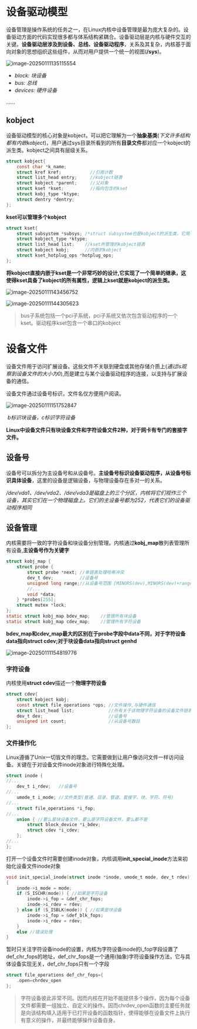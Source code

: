 

# 设备驱动模型

设备管理是操作系统的任务之一，在Linux内核中设备管理是最为庞大复杂的。设备驱动方面的代码实现很多都与体系结构紧耦合。设备驱动层是内核与硬件交互的关键。**设备驱动层涉及到设备、总线、设备驱动程序**，关系及其复杂，内核基于面向对象的思想组织这些组件，从而对用户提供一个统一的视图(**/sys**)。

![image-20250111135115554](C:/Users/chx11/AppData/Roaming/Typora/typora-user-images/image-20250111135115554.png)

- *block: 块设备*
- *bus: 总线*
- *devices: 硬件设备*

......

## kobject

设备驱动模型的核心对象是kobject，可以把它理解为一个**抽象基类**(*下文许多结构都有内嵌kobject*)，用户通过sys目录所看到的所有**目录文件**都对应一个kobject的派生类。kobject之间具有层级关系。

```c
struct kobject{
	const char *k_name;			
    struct kref kref;			//引用计数
    struct list_head entry;		//kobject链表
    struct kobject *parent;		//父对象
    struct kset *kset;			//指向包含的kset
    struct kobj_type *ktype;
    struct dentry *dentry;		
};
```

**kset可以管理多个kobject**

```c
struct kset{
    struct subsystem *subsys; /*struct subsystem也是kobject的派生类，它用于管理多个kset和subsystem*/
    struct kobject_type *ktype;
    struct list_head list;    //kset所管理的kobject链表
    struct kobject kobj;	  //内嵌的kobject
    struct kset_hotplug_ops *hotplug_ops;
};
```

**将kobject直接内嵌于kset是一个非常巧妙的设计,它实现了一个简单的继承，这使得kset具备了kobject的所有属性，逻辑上kset就是kobject的派生类。**

![image-20250111143456752](C:/Users/chx11/AppData/Roaming/Typora/typora-user-images/image-20250111143456752.png)

![image-20250111144305623](C:/Users/chx11/AppData/Roaming/Typora/typora-user-images/image-20250111144305623.png)

> bus子系统包括一个pci子系统，pci子系统又依次包含驱动程序的一个kset。驱动程序kset包含一个串口的kobject

# 设备文件

设备文件用于访问扩展设备。这些文件不关联到硬盘或其他存储介质上(*通过ls观察到设备文件的大小为0*),而是建立与某个设备驱动程序的连接，以支持与扩展设备的通信。

设备文件通过设备号标识，文件名仅方便用户阅读。

![image-20250111151752847](C:/Users/chx11/AppData/Roaming/Typora/typora-user-images/image-20250111151752847.png)

​									*b标识块设备，c标识字符设备*

**Linux中设备文件只有块设备文件和字符设备文件2种，对于网卡有专门的套接字文件。**

## 设备号

设备号可以拆分为主设备号和从设备号。**主设备号标识设备驱动程序，从设备号标识具体设备**，这里的设备是逻辑设备，与物理设备存在多对一的关系。

*/dev/vda1、/dev/vda2、/dev/vda3是磁盘上的三个分区，内核将它们视作三个设备，其实它们在一个物理磁盘上。它们的主设备号都为252，代表它们的设备驱动程序相同*

## 设备管理

内核需要将一致的字符设备和块设备分别管理。内核通过**kobj_map**散列表管理所有设备,**主设备号作为关键字**

```c
struct kobj_map {
	struct probe {
    	struct probe *next;	//单链表处理哈希冲突
        dev_t dev;			//设备号
        unsigned long range;//从设备号范围 [MINORS(dev),MINORS(dev)+range-1]
        //...
        void *data;
    } *probes[255];
	struct mutex *lock;
};
static struct kobj_map bdev_map;	//管理所有块设备
static struct kobj_map cdev_map;	//管理所有字符设备
```

**bdev_map和cdev_map最大的区别在于probe字段中data不同，对于字符设备data指向struct cdev;对于块设备data指向struct genhd**

![image-20250111154819776](C:/Users/chx11/AppData/Roaming/Typora/typora-user-images/image-20250111154819776.png)

### 字符设备

内核使用**struct cdev**描述一个**物理字符设备**

```c
struct cdev{
    struct kobject kobj;
    const struct file_operations *ops; //文件操作,与硬件通信
    struct list_head list;			   //所有关于该物理字符设备的设备文件链表
    dev_t dev;						   //设备号
    unsigned int count;				   //从设备号数目
};
```

### 文件操作化

Linux遵循了Unix一切皆文件的理念。它需要做到让用户像访问文件一样访问设备。关键在于对设备文件inode对象进行特殊化处理。

```c
struct inode {
//...
	dev_t i_rdev;	//设备号
//...
	umode_t i_mode;	//文件类型(普通、目录、管道、套接字、块、字符、符号)
//...
	struct file_operations *i_fop;
//...
    union {	//要么是块设备文件，要么是字符设备文件，要么都不是
        struct block_device *i_bdev;
        struct cdev *i_cdev;
    };
//...
};
```

打开一个设备文件时需要创建inode对象，内核调用**init_special_inode**方法来初始化设备文件inode对象

```c
void init_special_inode(struct inode *inode, umode_t mode, dev_t rdev)
{
    inode->i_mode = mode;
    if (S_ISCHR(mode)) { //如果是字符设备
        inode->i_fop = &def_chr_fops;
        inode->i_rdev = rdev;
    } else if (S_ISBLK(mode)) { //如果是块设备
        inode->i_fop = &def_blk_fops;
        inode->i_rdev = rdev;
    }
    else //错误处理
}
```

暂时只关注字符设备inode的设置，内核为字符设备inode的i_fop字段设置了def_chr_fops的地址，def_chr_fops是一个通用(抽象)字符设备操作方法，它与具体设备实现无关，def_chr_fops只有一个字段

```c
struct file_operations def_chr_fops={
    .open=chrdev_open
};
```

> 字符设备彼此非常不同。因而内核在开始不能提供多个操作，因为每个设备文件都需要一组独立、自定义的操作。因而chrdev_open函数的主要任务就是向该结构填入适用于已打开设备的函数指针，使得能够在设备文件上执行有意义的操作，并最终能够操作设备自身。
